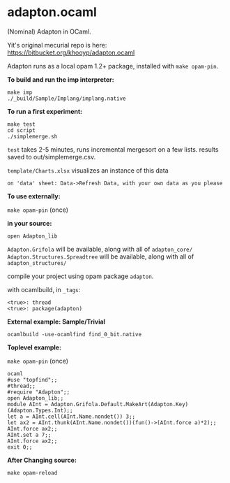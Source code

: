 adapton.ocaml
=============

(Nominal) Adapton in OCaml.

Yit's original mecurial repo is here: https://bitbucket.org/khooyp/adapton.ocaml

Adapton runs as a local opam 1.2+ package, installed with `make opam-pin`.

**To build and run the imp interpreter:**

    make imp
    ./_build/Sample/Implang/implang.native

**To run a first experiment:**

    make test
    cd script
    ./simplemerge.sh

`test` takes 2-5 minutes, runs incremental mergesort on a few lists.
results saved to out/simplemerge.csv.

`template/Charts.xlsx` visualizes an instance of this data

    on 'data' sheet: Data->Refresh Data, with your own data as you please

**To use externally:**

`make opam-pin` (once)

**in your source:**

    open Adapton_lib

`Adapton.Grifola` will be available, along with all of `adapton_core/`
`Adapton.Structures.Spreadtree` will be available, along with all of `adapton_structures/`

compile your project using opam package `adapton`.

with ocamlbuild, in `_tags`:
    
    <true>: thread
    <true>: package(adapton)

**External example: Sample/Trivial**

    ocamlbuild -use-ocamlfind find_0_bit.native

**Toplevel example:**

`make opam-pin` (once)

    ocaml
    #use "topfind";;
    #thread;;
    #require "Adapton";;
    open Adapton_lib;;
    module AInt = Adapton.Grifola.Default.MakeArt(Adapton.Key)(Adapton.Types.Int);;
    let a = AInt.cell(AInt.Name.nondet()) 3;;
    let ax2 = AInt.thunk(AInt.Name.nondet())(fun()->(AInt.force a)*2);;
    AInt.force ax2;;
    AInt.set a 7;;
    AInt.force ax2;;
    exit 0;;

**After Changing source:**

    make opam-reload



